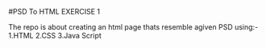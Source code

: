 #PSD To HTML EXERCISE 1

The repo is about creating an html page thats resemble agiven PSD
using:-
1.HTML
2.CSS
3.Java Script
